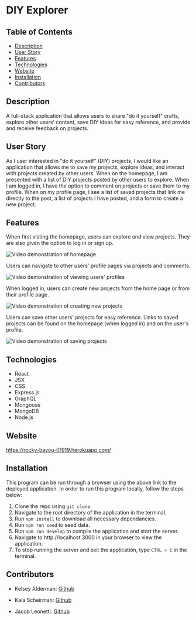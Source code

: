 # DIY Explorer

## Table of Contents

- [Description](#description)
- [User Story](#user-story)
- [Features](#features)
- [Technologies](#technologies)
- [Website](#website)
- [Installation](#installation)
- [Contributors](#contributors)

## Description

A full-stack application that allows users to share "do it yourself" crafts, explore other users' content, save DIY ideas for easy reference, and provide and receive feedback on projects.

## User Story

As I user interested in "do it yourself" (DIY) projects, I would like an application that allows me to save my projects, explore ideas, and interact with projects created by other users. When on the homepage, I am presented with a list of DIY projects posted by other users to explore. When I am logged in, I have the option to comment on projects or save them to my profile. When on my profile page, I see a list of saved projects that link me directly to the post, a list of projects I have posted, and a form to create a new project.

## Features

When first visting the homepage, users can explore and view projects. They are also given the option to log in or sign up.

![Video demonstration of homepage](assets/DIY-explorer-demo-1.gif)

Users can navigate to other users' profile pages via projects and comments.

![Video demonstration of viewing users' profiles](assets/DIY-explorer-demo-2.gif)

When logged in, users can create new projects from the home page or from their profile page.

![Video demonstration of creating new projects](assets/DIY-explorer-demo-3.gif)

Users can save other users' projects for easy reference. Links to saved projects can be found on the homepage (when logged in) and on the user's profile.

![Video demonstration of saving projects](assets/DIY-explorer-demo-4.gif)

## Technologies

- React
- JSX
- CSS
- Express.js
- GraphQL
- Mongoose
- MongoDB
- Node.js

## Website

https://rocky-bayou-01919.herokuapp.com/

## Installation

This program can be run through a browser using the above link to the deployed application. In order to run this program locally, follow the steps below:

1. Clone the repo using `git clone`.
2. Navigate to the root directory of the application in the terminal.
3. Run `npm install` to download all necessary dependancies.
4. Run `npm run seed` to seed data.
5. Run `npm run develop` to compile the application and start the server.
6. Navigate to http://localhost:3000 in your browser to view the application.
7. To stop running the server and exit the application, type `CTRL + C` in the terminal.

## Contributors

- Kelsey Alderman: [Github](https://github.com/kelseyalderman)

- Kaia Scheirman: [Github](https://github.com/kaiafay)

- Jacob Leonetti: [Github](https://github.com/YacobLeonetti)
